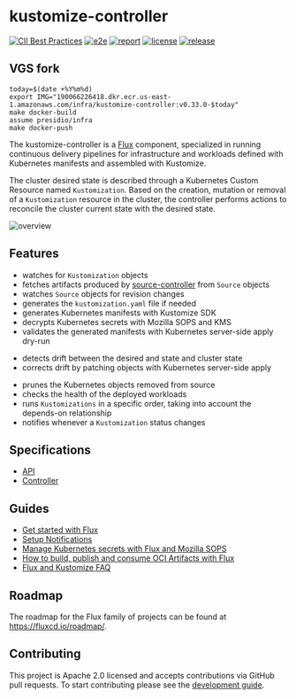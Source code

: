 # kustomize-controller

[![CII Best Practices](https://bestpractices.coreinfrastructure.org/projects/4787/badge)](https://bestpractices.coreinfrastructure.org/projects/4787)
[![e2e](https://github.com/fluxcd/kustomize-controller/workflows/e2e/badge.svg)](https://github.com/fluxcd/kustomize-controller/actions)
[![report](https://goreportcard.com/badge/github.com/fluxcd/kustomize-controller)](https://goreportcard.com/report/github.com/fluxcd/kustomize-controller)
[![license](https://img.shields.io/github/license/fluxcd/kustomize-controller.svg)](https://github.com/fluxcd/kustomize-controller/blob/main/LICENSE)
[![release](https://img.shields.io/github/release/fluxcd/kustomize-controller/all.svg)](https://github.com/fluxcd/kustomize-controller/releases)

## VGS fork

```
today=$(date +%Y%m%d)
export IMG="190066226418.dkr.ecr.us-east-1.amazonaws.com/infra/kustomize-controller:v0.33.0-$today" 
make docker-build
assume presidio/infra
make docker-push
```

The kustomize-controller is a [Flux](https://github.com/fluxcd/flux2) component,
specialized in running continuous delivery pipelines for infrastructure and workloads
defined with Kubernetes manifests and assembled with Kustomize.

The cluster desired state is described through a Kubernetes Custom Resource named `Kustomization`.
Based on the creation, mutation or removal of a `Kustomization` resource in the cluster,
the controller performs actions to reconcile the cluster current state with the desired state.

![overview](docs/diagrams/kustomize-controller-overview.png)

## Features

* watches for `Kustomization` objects
* fetches artifacts produced by [source-controller](https://github.com/fluxcd/source-controller) from `Source` objects 
* watches `Source` objects for revision changes 
* generates the `kustomization.yaml` file if needed
* generates Kubernetes manifests with Kustomize SDK
* decrypts Kubernetes secrets with Mozilla SOPS and KMS
* validates the generated manifests with Kubernetes server-side apply dry-run
- detects drift between the desired and state and cluster state
- corrects drift by patching objects with Kubernetes server-side apply
* prunes the Kubernetes objects removed from source
* checks the health of the deployed workloads
* runs `Kustomizations` in a specific order, taking into account the depends-on relationship 
* notifies whenever a `Kustomization` status changes

## Specifications

* [API](docs/spec/v1beta2/README.md)
* [Controller](docs/spec/README.md)

## Guides

* [Get started with Flux](https://fluxcd.io/flux/get-started/)
* [Setup Notifications](https://fluxcd.io/flux/guides/notifications/)
* [Manage Kubernetes secrets with Flux and Mozilla SOPS](https://fluxcd.io/flux/guides/mozilla-sops/)
* [How to build, publish and consume OCI Artifacts with Flux](https://fluxcd.io/flux/cheatsheets/oci-artifacts/)
* [Flux and Kustomize FAQ](https://fluxcd.io/flux/faq/#kustomize-questions)

## Roadmap

The roadmap for the Flux family of projects can be found at <https://fluxcd.io/roadmap/>.

## Contributing

This project is Apache 2.0 licensed and accepts contributions via GitHub pull requests.
To start contributing please see the [development guide](DEVELOPMENT.md).
